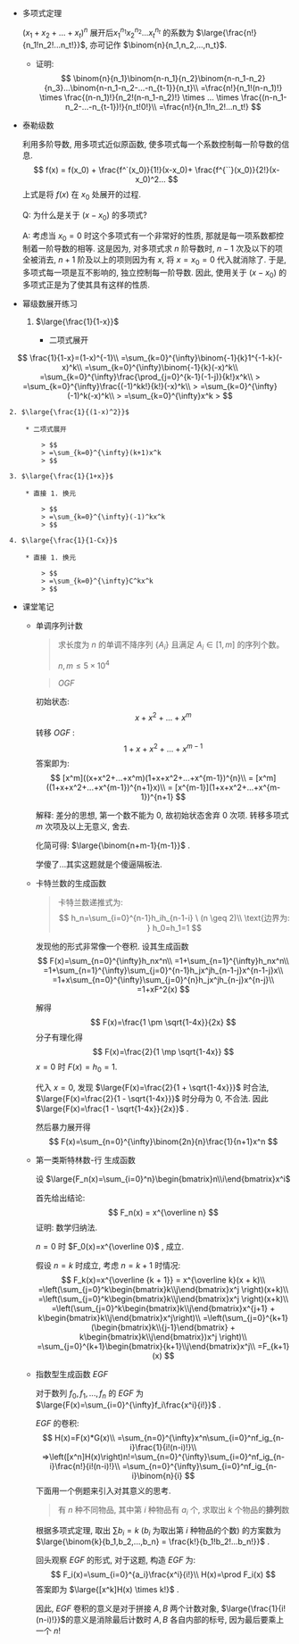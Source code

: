 * 多项式定理

	$(x_1+x_2+...+x_t)^n$ 展开后$x_1^{n_1}x_2^{n_2}...x_t^{n_t}$ 的系数为 $\large{\frac{n!}{n_1!n_2!...n_t!}}$, 亦可记作 $\binom{n}{n_1,n_2,...,n_t}$.

	* 证明:
$$
\binom{n}{n_1}\binom{n-n_1}{n_2}\binom{n-n_1-n_2}{n_3}...\binom{n-n_1-n_2-...-n_{t-1}}{n_t}\\
=\frac{n!}{n_1!(n-n_1)!} \times \frac{(n-n_1)!}{n_2!(n-n_1-n_2)!} \times ... \times \frac{(n-n_1-n_2-...-n_{t-1})!}{n_t!0!}\\
=\frac{n!}{n_1!n_2!...n_t!}
$$

* 泰勒级数

	利用多阶导数, 用多项式近似原函数, 使多项式每一个系数控制每一阶导数的信息.
	$$
	f(x) = f(x_0) + \frac{f^`(x_0)}{1!}(x-x_0)+ \frac{f^{``}(x_0)}{2!}(x-x_0)^2...
	$$
	上式是将 $f(x)$ 在 $x_0$ 处展开的过程.
	
	Q: 为什么是关于 $(x-x_0)$ 的多项式?
	
	A: 考虑当 $x_0=0$ 时这个多项式有一个非常好的性质, 那就是每一项系数都控制着一阶导数的相等. 这是因为, 对多项式求 $n$ 阶导数时, $n - 1$ 次及以下的项全被消去, $n + 1$ 阶及以上的项则因为有 $x$, 将 $x = x_0 = 0$ 代入就消除了. 于是, 多项式每一项是互不影响的, 独立控制每一阶导数. 因此, 使用关于 $(x-x_0)$ 的多项式正是为了使其具有这样的性质.
	
* 幂级数展开练习

	1. $\large{\frac{1}{1-x}}$

		* 二项式展开

$$
\frac{1}{1-x}=(1-x)^{-1}\\
=\sum_{k=0}^{\infty}\binom{-1}{k}1^{-1-k}(-x)^k\\
=\sum_{k=0}^{\infty}\binom{-1}{k}(-x)^k\\
=\sum_{k=0}^{\infty}\frac{\prod_{j=0}^{k-1}(-1-j)}{k!}x^k\\
			> =\sum_{k=0}^{\infty}\frac{(-1)^kk!}{k!}(-x)^k\\
			> =\sum_{k=0}^{\infty}(-1)^k(-x)^k\\
			> =\sum_{k=0}^{\infty}x^k
			> $$

	2. $\large{\frac{1}{(1-x)^2}}$

		* 二项式展开

			> $$
			> =\sum_{k=0}^{\infty}(k+1)x^k
			> $$

	3. $\large{\frac{1}{1+x}}$

		* 直接 1. 换元

			> $$
			> =\sum_{k=0}^{\infty}(-1)^kx^k
			> $$

	4. $\large{\frac{1}{1-Cx}}$

		* 直接 1. 换元

			> $$
			> =\sum_{k=0}^{\infty}C^kx^k
			> $$

* 课堂笔记

	* 单调序列计数

		> 求长度为 $n$ 的单调不降序列 $\left\{A_i\right\}$ 且满足 $A_i \in [1, m]$ 的序列个数。
		>
		> $n, m \leq 5 \times 10^4$

		>  $OGF$

		初始状态:
		$$
		x+x^2+...+x^m
		$$
		转移 $OGF$ :
		$$
		1 + x + x^2 + ... + x^{m - 1}
		$$
		答案即为:
		$$
		[x^m]((x+x^2+...+x^m)(1+x+x^2+...+x^{m-1})^{n}\\
		= [x^m]((1+x+x^2+...+x^{m-1})^{n+1}x)\\
		= [x^{m-1}](1+x+x^2+...+x^{m-1})^{n+1}
		$$
		

		解释: 差分的思想, 第一个数不能为 $0$, 故初始状态舍弃 $0$ 次项. 转移多项式 $m$ 次项及以上无意义, 舍去.

		化简可得: $\large{\binom{n+m-1}{m-1}}$ .

		学傻了...其实这题就是个傻逼隔板法.
		
	* 卡特兰数的生成函数
	
		> 卡特兰数递推式为:
		> $$
		> h_n=\sum_{i=0}^{n-1}h_ih_{n-1-i} \ (n \geq 2)\\
		> \text{边界为: } h_0=h_1=1
		> $$
	
		发现他的形式非常像一个卷积. 设其生成函数
		$$
		F(x)=\sum_{n=0}^{\infty}h_nx^n\\
		=1+\sum_{n=1}^{\infty}h_nx^n\\
		=1+\sum_{n=1}^{\infty}\sum_{j=0}^{n-1}h_jx^jh_{n-1-j}x^{n-1-j}x\\
		=1+x\sum_{n=0}^{\infty}\sum_{j=0}^{n}h_jx^jh_{n-j}x^{n-j}\\
		=1+xF^2(x)
		$$

		解得
		$$
		F(x)=\frac{1 \pm \sqrt{1-4x}}{2x}
		$$
		分子有理化得
		$$
		F(x)=\frac{2}{1 \mp \sqrt{1-4x}}
		$$
		$x = 0$ 时 $F(x) = h_0 = 1$. 
		
		代入 $x = 0$, 发现 $\large{F(x)=\frac{2}{1 + \sqrt{1-4x}}}$ 时合法, $\large{F(x)=\frac{2}{1 - \sqrt{1-4x}}}$ 时分母为 $0$, 不合法. 因此 $\large{F(x)=\frac{1 - \sqrt{1-4x}}{2x}}$ .
		
		然后暴力展开得
		$$
		F(x)=\sum_{n=0}^{\infty}\binom{2n}{n}\frac{1}{n+1}x^n
		$$
	* 第一类斯特林数-行 生成函数
	
		设 $\large{F_n(x)=\sum_{i=0}^n}\begin{bmatrix}n\\i\end{bmatrix}x^i$
		
		首先给出结论:
		$$
		F_n(x) = x^{\overline n}
		$$
		证明: 数学归纳法.
		
		$n = 0$ 时 $F_0(x)=x^{\overline 0}$ , 成立.
		
		假设 $n = k$ 时成立, 考虑 $n = k + 1$ 时情况:
		$$
		F_k(x)=x^{\overline {k + 1}} = x^{\overline k}(x + k)\\
		=\left(\sum_{j=0}^k\begin{bmatrix}k\\j\end{bmatrix}x^j \right)(x+k)\\
		=\left(\sum_{j=0}^k\begin{bmatrix}k\\j\end{bmatrix}x^j \right)(x+k)\\
		=\left(\sum_{j=0}^k\begin{bmatrix}k\\j\end{bmatrix}x^{j+1} + k\begin{bmatrix}k\\j\end{bmatrix}x^j\right)\\
		=\left(\sum_{j=0}^{k+1}(\begin{bmatrix}k\\{j-1}\end{bmatrix} + k\begin{bmatrix}k\\j\end{bmatrix})x^j \right)\\
		=\sum_{j=0}^{k+1}\begin{bmatrix}{k+1}\\j\end{bmatrix}x^j\\
		=F_{k+1}(x)
		$$
	
	* 指数型生成函数 $EGF$
	
		对于数列 $f_0, f_1, ..., f_n$ 的 $EGF$ 为 $\large{F(x)=\sum_{i=0}^{\infty}f_i\frac{x^i}{i!}}$ .
	
		$EGF$ 的卷积:
		$$
		H(x)=F(x)*G(x)\\
		=\sum_{n=0}^{\infty}x^n\sum_{i=0}^nf_ig_{n-i}\frac{1}{i!(n-i)!}\\
		=>\left([x^n]H(x)\right)n!=\sum_{n=0}^{\infty}\sum_{i=0}^nf_ig_{n-i}\frac{n!}{i!(n-i)!}\\
		=\sum_{n=0}^{\infty}\sum_{i=0}^nf_ig_{n-i}\binom{n}{i}
		$$
		下面用一个例题来引入对其意义的思考.
	
		> 有 $n$ 种不同物品, 其中第 $i$ 种物品有 $a_i$ 个, 求取出 $k$ 个物品的**排列**数
	
		根据多项式定理, 取出 $\sum b_i = k$ ($b_i$ 为取出第 $i$ 种物品的个数) 的方案数为 $\large{\binom{k}{b_1,b_2,...,b_n} = \frac{k!}{b_1!b_2!...b_n!}}$ .
	
		回头观察 $EGF$ 的形式, 对于这题, 构造 $EGF$ 为:
		$$
		F_i(x)=\sum_{i=0}^{a_i}\frac{x^i}{i!}\\
		H(x)=\prod F_i(x)
		$$
		答案即为 $\large{[x^k]H(x) \times k!}$ .
	
		因此, $EGF$ 卷积的意义是对于拼接 $A, B$ 两个计数对象, $\large{\frac{1}{i!(n-i)!}}$的意义是消除最后计数时 $A, B$ 各自内部的标号, 因为最后要乘上一个 $n!$
